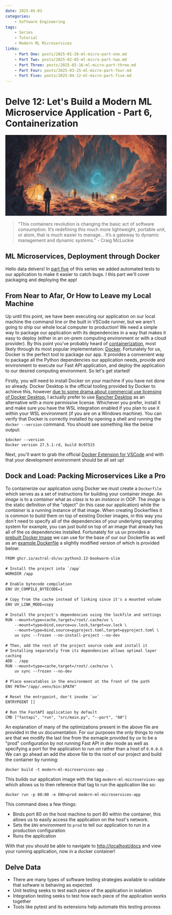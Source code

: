 ```yaml
---
date: 2025-05-03
categories:
    - Software Engineering
tags: 
    - Series 
    - Tutorial
    - Modern ML Microservices
links:
    - Part One: posts/2025-01-26-ml-micro-part-one.md
    - Part Two: posts/2025-02-05-ml-micro-part-two.md
    - Part Three: posts/2025-02-16-ml-micro-part-three.md
    - Part Four: posts/2025-03-25-ml-micro-part-four.md
    - Part Five: posts/2025-04-12-ml-micro-part-five.md
---
```


# Delve 12: Let's Build a Modern ML Microservice Application - Part 6, Containerization

![Banner](../assets/images/banners/delve12.png)

> "This containers revolution is changing the basic act of software consumption. It’s redefining this much more lightweight, portable unit, or atom, that is much easier to manage… It’s a gateway to dynamic management and dynamic systems." - Craig McLuckie

## ML Microservices, Deployment through Docker

Hello data delvers! In [part five](2025-04-13-ml-micro-part-four.md) of this series we added automated tests to our application to make it easier to catch bugs. I this part we'll cover packaging and deploying the app!  
<!-- more -->

## From Near to Afar, Or How to Leave my Local Machine

Up until this point, we have been executing our application on our local machine the command line or the built in VSCode runner, but we aren't going to ship our whole local computer to production! We need a simple way to package our application with its dependencies in a way that makes it easy to deploy (either in an on-prem computing environment or with a cloud provider). By this point you've probably heard of [containerization](https://en.wikipedia.org/wiki/Containerization_(computing)), most likely through its most popular implementation: [Docker](https://www.docker.com/). Fortunately for us, Docker is the perfect tool to package our app. It provides a convenient way to package all the Python dependencies our application needs, provide and environment to execute our Fast API application, and deploy the application to our desired computing environment. So let's get started!

Firstly, you will need to install Docker on your machine if you have not done so already. Docker Desktop is the official tooling provided by Docker to achieve this, however [due to some drama about commercial use licensing of Docker Desktop](https://www.servethehome.com/docker-abruptly-starts-charging-many-users-for-docker-desktop/), I actually prefer to use [Rancher Desktop](https://rancherdesktop.io/) as an alternative with a more permissive license. Whichever you prefer, install it and make sure you have the WSL integration enabled if you plan to use it within your WSL environment (if you are on a Windows machine). You can verify that Docker is correctly installed by opening a shell and running the `docker --version` command. You should see something like the below output:

```
$docker --version
Docker version 27.5.1-rd, build 0c97515
```

Next, you'll want to grab the official [Docker Extension for VSCode](https://code.visualstudio.com/docs/containers/overview) and with that your development environment should be all set up!

## Dock and Load: Packing Microservices Like a Pro

To containerize our application using Docker we must create a `Dockerfile` which serves as a set of instructions for building your container *image*. An *image* is to a *container* what as *class* is to an *instance* in OOP. The *image* is the static definition of the "object" (in this case our application) while the *container* is a running instance of that image. When creating Dockerfiles it is common to build them on top of existing Docker images, in this way you don't need to specify all of the dependencies of your underlying operating system for example, you can just build on top of an image that already has all of the os dependencies installed. Fortunately for us uv provides a [prebuilt Docker Image](https://docs.astral.sh/uv/guides/integration/docker/) we can use for the base of our our Dockerfile as well as an [example Dockerfile](https://github.com/astral-sh/uv-docker-example/blob/main/Dockerfile) a slightly modified version of which is provided below:

```docker title="Dockerfile" linenums="1"
FROM ghcr.io/astral-sh/uv:python3.13-bookworm-slim

# Install the project into `/app`
WORKDIR /app

# Enable bytecode compilation
ENV UV_COMPILE_BYTECODE=1

# Copy from the cache instead of linking since it's a mounted volume
ENV UV_LINK_MODE=copy

# Install the project's dependencies using the lockfile and settings
RUN --mount=type=cache,target=/root/.cache/uv \
    --mount=type=bind,source=uv.lock,target=uv.lock \
    --mount=type=bind,source=pyproject.toml,target=pyproject.toml \
    uv sync --frozen --no-install-project --no-dev

# Then, add the rest of the project source code and install it
# Installing separately from its dependencies allows optimal layer caching
ADD . /app
RUN --mount=type=cache,target=/root/.cache/uv \
    uv sync --frozen --no-dev

# Place executables in the environment at the front of the path
ENV PATH="/app/.venv/bin:$PATH"

# Reset the entrypoint, don't invoke `uv`
ENTRYPOINT []

# Run the FastAPI application by default
CMD ["fastapi", "run", "src/main.py", "--port", "80"]
```

An explanation of many of the optimizations present in the above file are provided in the uv documentation. For our purposes the only things to note are that we modify the last line from the exmaple provided by uv to be a "prod" configuration by not running Fast API in dev mode as well as specifying a port for the application to run on rather than a host of `0.0.0.0`. We can go ahead an add the above file to the root of our project and build the container by running:

```
docker build -t modern-ml-microservices-app .
```

This builds our application image with the tag `modern-ml-microservices-app` which allows us to then reference that tag to run the application like so:

```
docker run -p 80:80 -e ENV=prod modern-ml-microservices-app
```

This command does a few things:

* Binds port 80 on the host machine to port 80 within the container, this allows us to easily access the application on the host's network.
* Sets the `ENV` environment to `prod` to tell our application to run in a production configuration
* Runs the application

With that you should be able to navigate to [http://localhost/docs](http://localhost/docs) and view your running application, now in a docker container!

## Delve Data
* There are many types of software testing strategies available to validate that sofware is behaving as expected
* Unit testing seeks to test each piece of the application in isolation
* Integration testing seeks to test how each piece of the application works together
* Tools like pytest and its extensions help automate this testing process